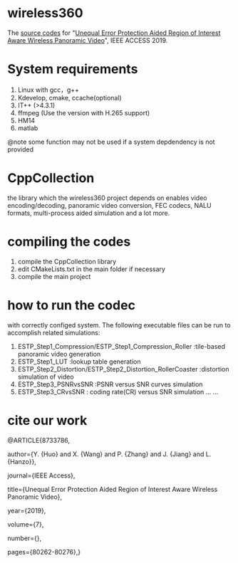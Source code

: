 # wireless360
The [source codes](https://github.com/huoyongkai/Wireless360) for "[Unequal Error Protection Aided Region of Interest Aware Wireless Panoramic Video](https://ieeexplore.ieee.org/document/8733786)", IEEE ACCESS 2019.

# System requirements
1. Linux with gcc，g++
2. Kdevelop, cmake, ccache(optional)
3. IT++ (>4.3.1)
4. ffmpeg (Use the version with H.265 support)
5. HM14
6. matlab

@note some function may not be used if a system depdendency is not provided

# CppCollection
the library which the wireless360 project depends on enables video encoding/decoding, panoramic video conversion, FEC codecs, NALU formats, multi-process aided simulation and a lot more.

# compiling the codes
1. compile the CppCollection library
2. edit CMakeLists.txt in the main folder if necessary
3. compile the main project

# how to run the codec
with correctly configed system. The following executable files can be run to accomplish related simulations:
1. ESTP_Step1_Compression/ESTP_Step1_Compression_Roller :tile-based panoramic video generation
2. ESTP_Step1_LUT :lookup table generation
3. ESTP_Step2_Distortion/ESTP_Step2_Distortion_RollerCoaster :distortion simulation of video
4. ESTP_Step3_PSNRvsSNR :PSNR versus SNR curves simulation
5. ESTP_Step3_CRvsSNR : coding rate(CR) versus SNR simulation
...
...

# cite our work
@ARTICLE{8733786,

  author={Y. {Huo} and X. {Wang} and P. {Zhang} and J. {Jiang} and L. {Hanzo}},
  
  journal={IEEE Access},
  
  title={Unequal Error Protection Aided Region of Interest Aware Wireless Panoramic Video},
  
  year={2019},
  
  volume={7},
  
  number={},
  
  pages={80262-80276},}
